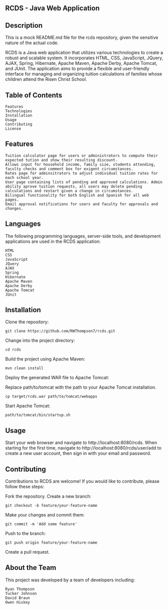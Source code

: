 ## RCDS - Java Web Application
## Description

This is a mock README.md file for the rcds repository, given the sensitive nature of the actual code. 

RCDS is a Java web application that utilizes various technologies to create a robust and scalable system. It incorporates HTML, CSS, JavaScript, JQuery, AJAX, Spring, Hibernate, Apache Maven, Apache Derby, Apache Tomcat, and JUnit. The application aims to provide a flexible and user-friendly interface for managing and organizing tuition calculations of families whose children attend the Risen Christ School.

## Table of Contents

    Features
    Technologies
    Installation
    Usage
    Contributing
    License

## Features

    Tuition calculator page for users or administrators to compute their expected tution and show their resulting discount.
    Allows input for household income, family size, students attending, faculty checks and comment box for exigent circumstances.
    Rates page for adminsitrators to adjust individual tuition rates for each school year.
    User page containing lists of pending and approved calculations. Admin ability aprove tuition requests, all users may delete pending calculations and restart given a change in circumstances. 
    Bilingual functionality for both English and Spanish for all web pages. 
    Email approval notifications for users and faculty for approvals and changes. 

## Languages

The following programming languages, server-side tools, and development applications are used in the RCDS application:

    HTML
    CSS
    JavaScript
    JQuery
    AJAX
    Spring
    Hibernate
    Apache Maven
    Apache Derby
    Apache Tomcat
    JUnit

## Installation

Clone the repository:

    git clone https://github.com/RWThompson7/rcds.git

Change into the project directory:

    cd rcds

Build the project using Apache Maven:

    mvn clean install

Deploy the generated WAR file to Apache Tomcat:

Replace path/to/tomcat with the path to your Apache Tomcat installation.

    cp target/rcds.war path/to/tomcat/webapps

Start Apache Tomcat:

    path/to/tomcat/bin/startup.sh

## Usage

Start your web browser and navigate to http://localhost:8080/rcds.
When starting for the first time, navigate to http://localhost:8080/rcds/user/add to create a new user account, then sign in with your email and password. 

## Contributing

Contributions to RCDS are welcome! If you would like to contribute, please follow these steps:

Fork the repository.
Create a new branch:

    git checkout -b feature/your-feature-name

Make your changes and commit them:

    git commit -m 'Add some feature'

Push to the branch:

    git push origin feature/your-feature-name

Create a pull request.

## About the Team
This project was developed by a team of developers including:

    Ryan Thompson
    Tucker Johnson
    David Braun
    Owen Hiskey
